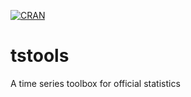 [![CRAN](https://img.shields.io/cran/v/tstools.svg?style=flat-square)]()	

# tstools
A time series toolbox for official statistics
